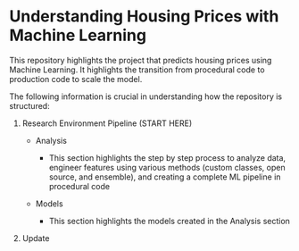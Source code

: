 # Understanding Housing Prices with Machine Learning

This repository highlights the project that predicts housing prices using Machine Learning. It highlights the transition from procedural code to production code to scale the model.

The following information is crucial in understanding how the repository is structured:

1. Research Environment Pipeline (START HERE)
    * Analysis
        - This section highlights the step by step process to analyze data, engineer features using various methods (custom classes, open source, and ensemble), and creating a complete ML pipeline in procedural code

    * Models
        - This section highlights the models created in the Analysis section


2. Update